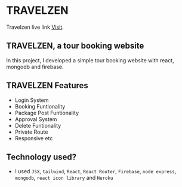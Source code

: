 # TRAVELZEN

Travelzen live link [Visit](https://travelzen-5b237.web.app/).

## TRAVELZEN, a tour booking website

In this project, I developed a simple tour booking website with react, mongodb and firebase.

## TRAVELZEN Features
* Login System
* Booking Funtionality
* Package Post Funtionality
* Approval System
* Delete Funtionality
* Private Route
* Responsive etc


## Technology used?
* I used `JSX`, `tailwind`, `React`, `React Router`, `Firebase`, `node express`, `mongodb`, `react icon library` and `Heroku`